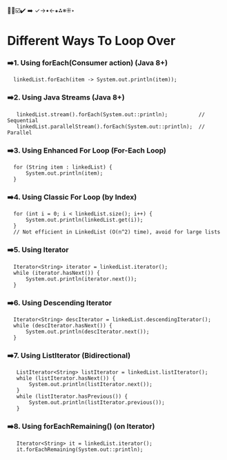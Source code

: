 🔴🔵☑️✔️ ➡️ ✓→•←⁕⁂※⁜‣

# Different Ways To Loop Over

 ### ➡️1. Using forEach(Consumer action) (Java 8+)
      linkedList.forEach(item -> System.out.println(item));

 ### ➡️2. Using Java Streams (Java 8+)
       linkedList.stream().forEach(System.out::println);          // Sequential
       linkedList.parallelStream().forEach(System.out::println);  // Parallel

 ### ➡️3. Using Enhanced For Loop (For-Each Loop)
      for (String item : linkedList) {
          System.out.println(item);
      }

 ### ➡️4. Using Classic For Loop (by Index)
      for (int i = 0; i < linkedList.size(); i++) {
          System.out.println(linkedList.get(i));
      }
      // Not efficient in LinkedList (O(n^2) time), avoid for large lists

 ### ➡️5. Using Iterator
      Iterator<String> iterator = linkedList.iterator();
      while (iterator.hasNext()) {
          System.out.println(iterator.next());
      }

 ### ➡️6. Using Descending Iterator
      Iterator<String> descIterator = linkedList.descendingIterator();
      while (descIterator.hasNext()) {
          System.out.println(descIterator.next());
      }

 ### ➡️7. Using ListIterator (Bidirectional)
       ListIterator<String> listIterator = linkedList.listIterator();
       while (listIterator.hasNext()) {
           System.out.println(listIterator.next());
       }
       while (listIterator.hasPrevious()) {
           System.out.println(listIterator.previous());
       }

 ### ➡️8. Using forEachRemaining() (on Iterator)
       Iterator<String> it = linkedList.iterator();
       it.forEachRemaining(System.out::println);















